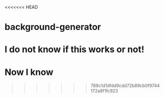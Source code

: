 <<<<<<< HEAD
# background-generator
# I do not know if this works or not!
Now I know
=======

>>>>>>> 789c1d1dfdd9cdd72b89cb0f9744172a8f1fc923

